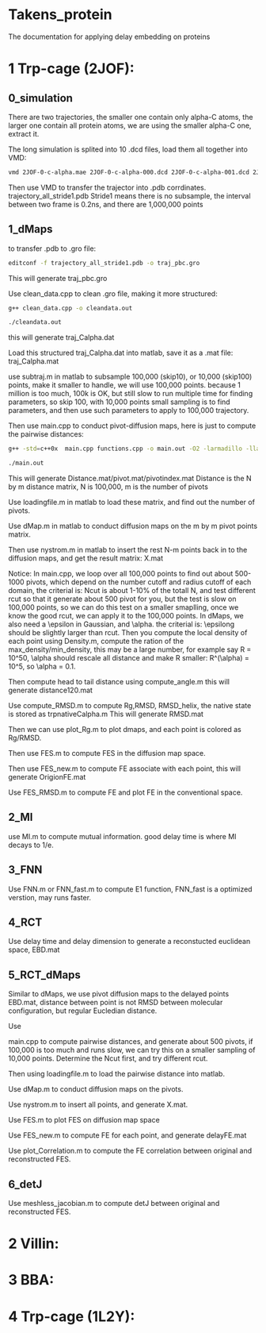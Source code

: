 # Takens_protein
The documentation for applying delay embedding on proteins

# 1 Trp-cage (2JOF): 

## 0_simulation

There are two trajectories, the smaller one contain only alpha-C atoms, the larger one contain all protein atoms, we are using the smaller alpha-C one, extract it.

The long simulation is splited into 10 .dcd files, load them all together into VMD:

```bash
vmd 2JOF-0-c-alpha.mae 2JOF-0-c-alpha-000.dcd 2JOF-0-c-alpha-001.dcd 2JOF-0-c-alpha-002.dcd 2JOF-0-c-alpha-003.dcd 2JOF-0-c-alpha-004.dcd 2JOF-0-c-alpha-005.dcd 2JOF-0-c-alpha-006.dcd 2JOF-0-c-alpha-007.dcd 2JOF-0-c-alpha-008.dcd 2JOF-0-c-alpha-009.dcd 2JOF-0-c-alpha-010.dcd
```

Then use VMD to transfer the trajector into .pdb corrdinates. trajectory_all_stride1.pdb
Stride1 means there is no subsample, the interval between two frame is 0.2ns, and there are 1,000,000 points


## 1_dMaps

to transfer .pdb to .gro file:
```bash
editconf -f trajectory_all_stride1.pdb -o traj_pbc.gro
```
This will generate traj_pbc.gro

Use clean_data.cpp to clean .gro file, making it more structured:
```bash
g++ clean_data.cpp -o cleandata.out

./cleandata.out
```
this will generate traj_Calpha.dat

Load this structured traj_Calpha.dat into matlab, save it as a .mat file: traj_Calpha.mat

use subtraj.m in matlab to subsample 100,000 (skip10), or 10,000 (skip100) points, make it smaller to handle, we will use 100,000 points. because 1 million is too much, 100k is OK, but still slow to run multiple time for finding parameters, so skip 100, with 10,000 points small sampling is to find parameters, and then use such parameters to apply to 100,000 trajectory. 

Then use main.cpp to conduct pivot-diffusion maps, here is just to compute the pairwise distances:
```bash
g++ -std=c++0x  main.cpp functions.cpp -o main.out -O2 -larmadillo -llapack -lblas

./main.out
```
This will generate Distance.mat/pivot.mat/pivotindex.mat Distance is the N by m distance matrix, N is 100,000, m is the number of pivots

Use loadingfile.m in matlab to load these matrix, and find out the number of pivots.

Use dMap.m in matlab to conduct diffusion maps on the m by m pivot points matrix. 

Then use nystrom.m in matlab to insert the rest N-m points back in to the diffusion maps, and get the result matrix: X.mat

Notice: In main.cpp, we loop over all 100,000 points to find out about 500-1000 pivots, which depend on the number cutoff and radius cutoff of each domain, the criterial is: Ncut is about 1-10% of the totall N, and test different rcut so that it generate about 500 pivot for you, but the test is slow on 100,000 points, so we can do this test on a smaller smaplling, once we know the good rcut, we can apply it to the 100,000 points. In dMaps, we also need a \epsilon in Gaussian, and \alpha. the criterial is: \epsilong should be slightly larger than rcut. Then you compute the local density of each point using Density.m, compute the ration of the max_density/min_density, this may be a large number, for example say R = 10^50, \alpha should rescale all distance and make R smaller: R^(\alpha) = 10^5, so \alpha = 0.1.

Then compute head to tail distance using compute_angle.m 
this will generate distance120.mat

Use compute_RMSD.m to compute Rg,RMSD, RMSD_helix, the native state is stored  as trpnativeCalpha.m
This will generate RMSD.mat

Then we can use plot_Rg.m to plot dmaps, and each point is colored as Rg/RMSD.

Then use FES.m to compute FES in the diffusion map space.

Then use FES_new.m to compute FE associate with each point, this will generate OrigionFE.mat

Use FES_RMSD.m to compute FE and plot FE in the conventional space.

## 2_MI
use MI.m to compute mutual information. good delay time is where MI decays to 1/e.

## 3_FNN
Use FNN.m or FNN_fast.m to compute E1 function, FNN_fast is a optimized verstion, may runs faster. 

## 4_RCT
Use delay time and delay dimension to generate a reconstucted euclidean space, EBD.mat

## 5_RCT_dMaps
Similar to dMaps, we use pivot diffusion maps to the delayed points EBD.mat, distance between point is not RMSD between molecular configuration, but regular Eucledian distance.

Use 
  
main.cpp to compute pairwise distances, and generate about 500 pivots, if 100,000 is too much and runs slow, we can try this on a smaller sampling of 10,000 points. Determine the Ncut first, and try different rcut. 

Then using loadingfile.m to load the pairwise distance into matlab. 

Use dMap.m to conduct diffusion maps on the pivots.

Use nystrom.m to insert all points, and generate X.mat.

Use FES.m to plot FES on diffusion map space

Use FES_new.m to compute FE for each point, and generate delayFE.mat

Use plot_Correlation.m to compute the FE correlation between original and reconstructed FES. 

## 6_detJ
Use meshless_jacobian.m to compute detJ between original and reconstructed FES. 




# 2 Villin: 




# 3 BBA: 




# 4 Trp-cage (1L2Y): 
